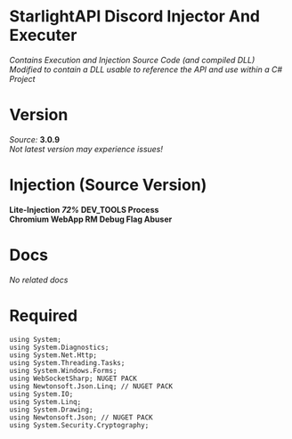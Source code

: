 # StarlightAPI Discord Injector And Executer
*Contains Execution and Injection Source Code (and compiled DLL)* <br>
*Modified to contain a DLL usable to reference the API and use within a C# Project*
# Version
*Source:* **3.0.9** <br>
*Not latest version may experience issues!*
# Injection (Source Version)
**Lite-Injection *72%* DEV_TOOLS Process** <br>
**Chromium WebApp RM Debug Flag Abuser** <br>
# Docs
*No related docs*
# Required
```
using System;
using System.Diagnostics;
using System.Net.Http;
using System.Threading.Tasks;
using System.Windows.Forms;
using WebSocketSharp; NUGET PACK
using Newtonsoft.Json.Linq; // NUGET PACK
using System.IO;
using System.Linq;
using System.Drawing;
using Newtonsoft.Json; // NUGET PACK
using System.Security.Cryptography;
```
